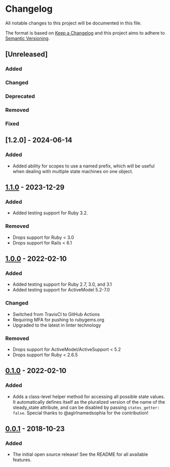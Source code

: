 # Changelog
All notable changes to this project will be documented in this file.

The format is based on [Keep a Changelog](http://keepachangelog.com/en/1.0.0/)
and this project aims to adhere to [Semantic Versioning](http://semver.org/spec/v2.0.0.html).

## [Unreleased]
### Added <!-- for new features. -->
### Changed <!-- for changes in existing functionality. -->
### Deprecated <!-- for soon-to-be removed features. -->
### Removed <!-- for now removed features. -->
### Fixed <!-- for any bug fixes. -->

## [1.2.0] - 2024-06-14
### Added
- Added ability for scopes to use a named prefix, which will be useful when
  dealing with multiple state machines on one object.

## [1.1.0] - 2023-12-29
### Added
- Added testing support for Ruby 3.2.
### Removed
- Drops support for Ruby < 3.0
- Drops support for Rails < 6.1

## [1.0.0] - 2022-02-10
### Added
- Added testing support for Ruby 2.7, 3.0, and 3.1
- Added testing support for ActiveModel 5.2-7.0
### Changed
- Switched from TravisCI to GitHub Actions
- Requiring MFA for pushing to rubygems.org
- Upgraded to the latest in linter technology
### Removed
- Drops support for ActiveModel/ActiveSupport < 5.2
- Drops support for Ruby < 2.6.5

## [0.1.0] - 2022-02-10
### Added
- Adds a class-level helper method for accessing all possible state values. It
  automatically defines itself as the pluralized version of the name of the
  steady_state attribute, and can be disabled by passing `states_getter:
  false`. Special thanks to @agirlnamedsophia for the contribution!

## [0.0.1] - 2018-10-23
### Added
- The initial open source release! See the README for all available features.

[1.1.0]: https://github.com/betterment/uncruft/compare/v1.0.0...v1.1.0
[1.0.0]: https://github.com/betterment/uncruft/compare/v0.1.0...v1.0.0
[0.1.0]: https://github.com/betterment/uncruft/compare/v0.0.1...v0.1.0
[0.0.1]: https://github.com/betterment/uncruft/releases/tag/v0.0.1
